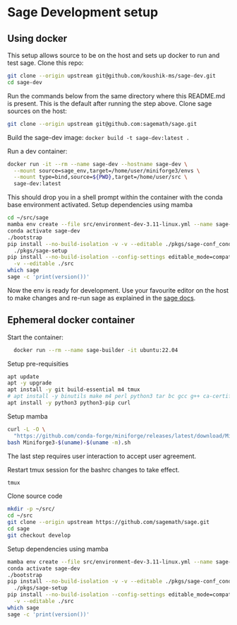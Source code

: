# Sage Development setup

## Using docker

This setup allows source to be on the host and sets up docker to run and test
sage. Clone this repo:

```bash
git clone --origin upstream git@github.com/koushik-ms/sage-dev.git
cd sage-dev
```

Run the commands below from the same directory where this README.md is
present. This is the default after running the step above. Clone sage sources
on the host:

```bash
git clone --origin upstream git@github.com:sagemath/sage.git
```

Build the sage-dev image: `docker build -t sage-dev:latest .`

Run a dev container:

```bash
docker run -it --rm --name sage-dev --hostname sage-dev \
  --mount source=sage_env,target=/home/user/miniforge3/envs \
  --mount type=bind,source=${PWD},target=/home/user/src \
  sage-dev:latest
```

This should drop you in a shell prompt within the container with the conda base
environment activated. Setup dependencies using mamba

```bash
cd ~/src/sage
mamba env create --file src/environment-dev-3.11-linux.yml --name sage-dev
conda activate sage-dev
./bootstrap
pip install --no-build-isolation -v -v --editable ./pkgs/sage-conf_conda \
  ./pkgs/sage-setup
pip install --no-build-isolation --config-settings editable_mode=compat -v \
  -v --editable ./src
which sage
sage -c 'print(version())'
```

Now the env is ready for development. Use your favourite editor on the host to
make changes and re-run sage as explained in the [sage
docs](https://doc.sagemath.org/html/en/developer/walkthrough.html#chapter-walkthrough).

## Ephemeral docker container

Start the container:

```bash
  docker run --rm --name sage-builder -it ubuntu:22.04
```

Setup pre-requisities

```bash
apt update
apt -y upgrade
apt install -y git build-essential m4 tmux
# apt install -y binutils make m4 perl python3 tar bc gcc g++ ca-certificates
apt install -y python3 python3-pip curl

```

Setup mamba

```bash
curl -L -O \
  "https://github.com/conda-forge/miniforge/releases/latest/download/Miniforge3-$(uname)-$(uname -m).sh"
bash Miniforge3-$(uname)-$(uname -m).sh
```

The last step requires user interaction to accept user agreement.

Restart tmux session for the bashrc changes to take effect.

```bash
tmux
```

Clone source code

```bash
mkdir -p ~/src/
cd ~/src
git clone --origin upstream https://github.com/sagemath/sage.git
cd sage
git checkout develop
```

Setup dependencies using mamba

```bash
mamba env create --file src/environment-dev-3.11-linux.yml --name sage-dev
conda activate sage-dev
./bootstrap
pip install --no-build-isolation -v -v --editable ./pkgs/sage-conf_conda \
  ./pkgs/sage-setup
pip install --no-build-isolation --config-settings editable_mode=compat -v \
  -v --editable ./src
which sage
sage -c 'print(version())'
```

